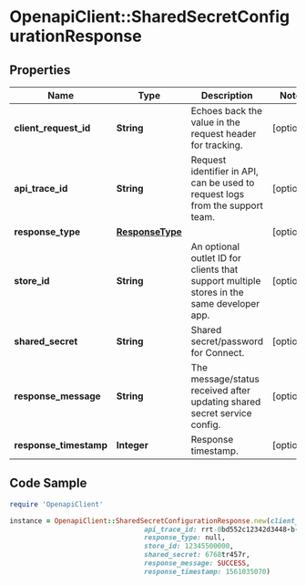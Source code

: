 # OpenapiClient::SharedSecretConfigurationResponse

## Properties

Name | Type | Description | Notes
------------ | ------------- | ------------- | -------------
**client_request_id** | **String** | Echoes back the value in the request header for tracking. | [optional] 
**api_trace_id** | **String** | Request identifier in API, can be used to request logs from the support team. | [optional] 
**response_type** | [**ResponseType**](ResponseType.md) |  | [optional] 
**store_id** | **String** | An optional outlet ID for clients that support multiple stores in the same developer app. | [optional] 
**shared_secret** | **String** | Shared secret/password for Connect. | [optional] 
**response_message** | **String** | The message/status received after updating shared secret service config. | [optional] 
**response_timestamp** | **Integer** | Response timestamp. | [optional] 

## Code Sample

```ruby
require 'OpenapiClient'

instance = OpenapiClient::SharedSecretConfigurationResponse.new(client_request_id: 30dd879c-ee2f-11db-8314-0800200c9a66,
                                 api_trace_id: rrt-0bd552c12342d3448-b-ea-1142-12938318-7,
                                 response_type: null,
                                 store_id: 12345500000,
                                 shared_secret: 6768tr457r,
                                 response_message: SUCCESS,
                                 response_timestamp: 1561035070)
```


